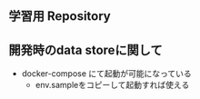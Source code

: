 ## 学習用 Repository

## 開発時のdata storeに関して

- docker-compose にて起動が可能になっている
  - env.sampleをコピーして起動すれば使える


